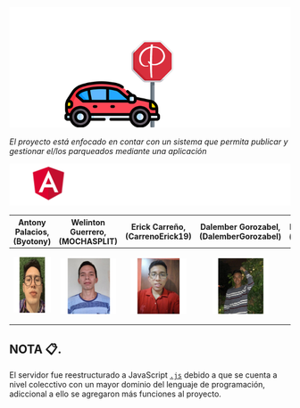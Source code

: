 <p align="center"><img src="https://github.com/Byotony/logospng/blob/main/PNG/PROYECTO%20PARKING%20BLANCO%20GIT.png"/></p>

_El proyecto está enfocado en contar con un sistema que permita publicar y gestionar el/los parqueados mediante una aplicación_

![Participantes](https://github.com/Byotony/logospng/blob/main/PNG/Participantes%20WHITE.png)



| Antony Palacios, (Byotony) | Welinton Guerrero, (MOCHASPLIT) | Erick Carreño, (CarrenoErick19) | Dalember Gorozabel, (DalemberGorozabel) | Benjie González, (benjiegonzalez) | Jose Arteaga, (Pepo3009) |
| ------ | ------ | ------ | ------ |  ------ | ------ |
|<p align="center"><a href="https://github.com/byotony"><img src="https://github.com/Byotony/logospng/blob/main/PNG/Byonetta.png" text-align="center" width="100" height="100"/></a></p>|<p align="center"><img src="https://github.com/Byotony/logospng/blob/main/PNG/Guerrero.png" align="center" width="100" height="100"/></p>|<p align="center"><img src="https://github.com/Byotony/logospng/blob/main/PNG/Rogger.png" align="center" width="100" height="100"/></p>|<p align="center"><img src="https://github.com/Byotony/logospng/blob/main/PNG/DALEMBER.png" align="center" width="100" height="100"/></p>|<p align="center"><img src="https://github.com/Byotony/logospng/blob/main/PNG/Benjie.png" align="center" width="100" height="100"/></p>|<p align="center"><img src="https://github.com/Byotony/logospng/blob/main/PNG/pepo.png" align="center" width="100" height="100"/></p>|


## NOTA :clipboard:.

El servidor fue reestructurado a JavaScript [`.js`](https://developer.mozilla.org/es/docs/Learn/JavaScript/First_steps/What_is_JavaScript) debido a que se cuenta a nivel colecctivo con un mayor dominio del lenguaje de programación, adiccional a ello se agregaron más funciones al proyecto. 
